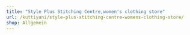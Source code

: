 ```yaml
---
title: "Style Plus Stitching Centre,women's clothing store"
url: /kuttiyani/style-plus-stitching-centre-womens-clothing-store/
shop: Allgemein
---
```

